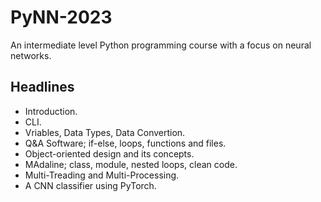 # PyNN-2023
An intermediate level Python programming course with a focus on neural networks.

## Headlines
- Introduction.
- CLI.
- Vriables, Data Types, Data Convertion.
- Q&A Software; if-else, loops, functions and files.
- Object-oriented design and its concepts.
- MAdaline; class, module, nested loops, clean code.
- Multi-Treading and Multi-Processing.
- A CNN classifier using PyTorch.

